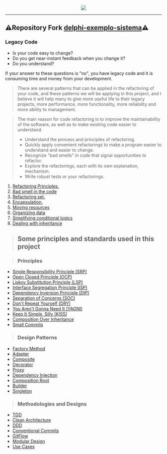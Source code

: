 <div align="center">
    <img src="https://user-images.githubusercontent.com/37020399/155749839-aaa7b708-6d92-4c19-a8bc-d2ca96c4117a.jpg" />
</div>

---

## ⚠️Repository Fork [delphi-exemplo-sistema](https://github.com/eversonturossi/delphi-exemplo-sistema)⚠️
>
### Legacy Code
>
* Is your code easy to change?
* Do you get near-instant feedback when you change it? 
* Do you understand?

If your answer to these questions is "no", you have legacy code and it is consuming time and money from your development.

> There are several patterns that can be applied in the refactoring of your code, and these patterns we will be applying in this project, and I believe it will help many to give more useful life to their legacy projects, more performance, more functionality, more reliability and more ability to management.

> The main reason for code refactoring is to improve the maintainability of the software, as well as to make existing code easier to understand.
> * Understand the process and principles of refactoring.
> * Quickly apply convenient refactorings to make a program easier to understand and easier to change.
> * Recognize "bad smells" in code that signal opportunities
 to refactor.
> * Explore the refactorings, each with its own explanation, mechanism.
> * Write robust tests or your refactorings.

1. [Refactoring Principles.](./requirements/refactoring-principles.md)
2. [Bad smell in the code](./requirements/bad-small-code.md)
3. [Refactoring set.](./requirements/refactoring-set.md)
4. [Encapsulation.](./requirements/encapsulation.md)
5. [Moving resources](./requirements/moving-resources.md)
6. [Organizing data](./requirements/organizing-data.md)
7. [Simplifying conditional logics](./requirements/simplifying-conditional-logics.md)
8. [Dealing with inheritance](./requirements/dealing-with-inheritance.md)

> ## Some principles and standards used in this project

> ### Principles

* [Single Responsibility Principle (SRP)](https://en.wikipedia.org/wiki/Single-responsibility_principle)
* [Open Closed Principle (OCP)](https://en.wikipedia.org/wiki/Open%E2%80%93closed_principle)
* [Liskov Substitution Principle (LSP)](https://en.wikipedia.org/wiki/Liskov_substitution_principle)
* [Interface Segregation Principle (ISP)](https://en.wikipedia.org/wiki/Interface_segregation_principle)
* [Dependency Inversion Principle (DIP)](https://en.wikipedia.org/wiki/Dependency_inversion_principle)
* [Separation of Concerns (SOC)](https://en.wikipedia.org/wiki/Separation_of_concerns)
* [Don't Repeat Yourself (DRY)](https://en.wikipedia.org/wiki/Don%27t_repeat_yourself)
* [You Aren't Gonna Need It (YAGNI)](https://en.wikipedia.org/wiki/You_aren%27t_gonna_need_it)
* [Keep It Simple, Silly (KISS)](https://en.wikipedia.org/wiki/KISS_principle)
* [Composition Over Inheritance](https://en.wikipedia.org/wiki/Composition_over_inheritance)
* [Small Commits](https://betterprogramming.pub/why-you-should-write-small-git-commits-c9a042737aa6)

> ### Design Patterns

* [Factory Method](https://en.wikipedia.org/wiki/Factory_method_pattern)
* [Adapter](https://en.wikipedia.org/wiki/Adapter_pattern)
* [Composite](https://en.wikipedia.org/wiki/Composite_pattern)
* [Decorator](https://en.wikipedia.org/wiki/Decorator_pattern)
* [Proxy](https://en.wikipedia.org/wiki/Proxy_pattern)
* [Dependency Injection](https://en.wikipedia.org/wiki/Dependency_injection)
* [Composition Root](https://blog.ploeh.dk/2011/07/28/CompositionRoot/)
* [Builder](https://en.wikipedia.org/wiki/Builder_pattern)
* [Singleton](https://en.wikipedia.org/wiki/Singleton_pattern)

> ### Methodologies and Designs

* [TDD](https://en.wikipedia.org/wiki/Test-driven_development)
* [Clean Architecture](https://blog.cleancoder.com/uncle-bob/2012/08/13/the-clean-architecture.html)
* [DDD](https://en.wikipedia.org/wiki/Domain-driven_design)
* [Conventional Commits](https://www.conventionalcommits.org/en/v1.0.0/)
* [GitFlow](https://www.atlassian.com/br/git/tutorials/comparing-workflows/gitflow-workflow)
* [Modular Design](https://en.wikipedia.org/wiki/Modular_design)
* [Use Cases](https://en.wikipedia.org/wiki/Use_case)
